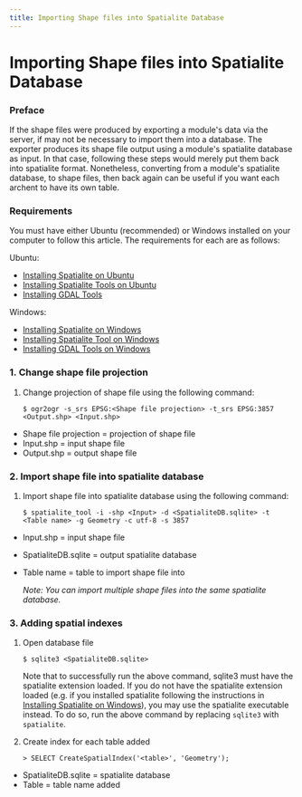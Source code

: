 ```yaml
---
title: Importing Shape files into Spatialite Database
---
```


Importing Shape files into Spatialite Database
==============================================

### Preface

If the shape files were produced by exporting a module's data via the
server, if may not be necessary to import them into a database. The
exporter produces its shape file output using a module's spatialite
database as input. In that case, following these steps would merely put
them back into spatialite format. Nonetheless, converting from a
module's spatialite database, to shape files, then back again can be
useful if you want each archent to have its own table.

### Requirements

You must have either Ubuntu (recommended) or Windows installed on your
computer to follow this article. The requirements for each are as
follows:

Ubuntu:

-   [Installing Spatialite on    Ubuntu](../Installing+Spatialite+4+on+Ubuntu)
-   [Installing Spatialite Tools on    Ubuntu](../Install+Spatialite+Tools+on+Ubuntu)
-   [Installing GDAL    Tools](../Install+GDAL+Tools)

Windows:

-   [Installing Spatialite on    Windows](../Installing+Spatialite+on+Windows)
-   [Installing Spatialite Tool on    Windows](../Installing+Spatialite+Tool+on+Windows)
-   [Installing GDAL Tools on    Windows](../Installing+GDAL+Tools+on+Windows)

### 1. Change shape file projection

1.  Change projection of shape file using the following command:


    ```
    $ ogr2ogr -s_srs EPSG:<Shape file projection> -t_srs EPSG:3857 <Output.shp> <Input.shp>
    ```


-   Shape file projection = projection of shape file
-   Input.shp = input shape file
-   Output.shp = output shape file

### 2. Import shape file into spatialite database

1.  Import shape file into spatialite database using the following
    command:


    ```
    $ spatialite_tool -i -shp <Input> -d <SpatialiteDB.sqlite> -t <Table name> -g Geometry -c utf-8 -s 3857
    ```


-   Input.shp = input shape file
-   SpatialiteDB.sqlite = output spatialite database
-   Table name = table to import shape file into


    *Note: You can import multiple shape files into the same spatialite
    database.*


### 3. Adding spatial indexes

1.  Open database file


    ```
    $ sqlite3 <SpatialiteDB.sqlite>
    ```

    Note that to successfully run the above command, sqlite3 must have
    the spatialite extension loaded. If you do not have the spatialite
    extension loaded (e.g. if you installed spatialite following the
    instructions in [Installing Spatialite on   Windows](../Installing+Spatialite+on+Windows)),
    you may use the spatialite executable instead. To do so, run the
    above command by replacing `sqlite3` with `spatialite`.


2.  Create index for each table added


    ```
    > SELECT CreateSpatialIndex('<table>', 'Geometry');
    ```

-   SpatialiteDB.sqlite = spatialite database
-   Table = table name added
